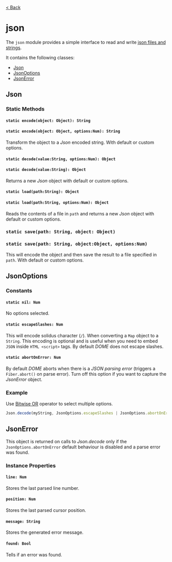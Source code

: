 [< Back](.)

# json

The `json` module provides a simple interface to read and write [json files and strings](https://www.json.org/json-en.html).

It contains the following classes:

* [Json](#json)
* [JsonOptions](#jsonoptions)
* [JsonError](#jsonerror)

## Json

### Static Methods

#### `static encode(object: Object): String`

#### `static encode(object: Object, options:Num): String`

Transform the object to a _Json_ encoded string. With default or custom options.

#### `static decode(value:String, options:Num): Object`

#### `static decode(value:String): Object`

Returns a new _Json_ object with default or custom options.

#### `static load(path:String): Object`

#### `static load(path:String, options:Num): Object`

Reads the contents of a file in `path` and returns a new _Json_ object with default or custom options.

### `static save(path: String, object: Object)`

### `static save(path: String, object:Object, options:Num)`

This will encode the object and then save the result to a file specified in `path`. With default or custom options.

## JsonOptions

### Constants

#### `static nil: Num`

No options selected.

#### `static escapeSlashes: Num`

This will encode solidus character (`/`). When converting a `Map` object to a `String`. This encoding is optional and is useful when you need to embed `JSON` inside `HTML <script>` tags. By default _DOME_ does not escape slashes.

#### `static abortOnError: Num`

By default _DOME_ aborts when there is a _JSON parsing error_ (triggers a `Fiber.abort()` on parse error). Turn off this option if you want to capture the _JsonError_ object.

### Example

Use [Bitwise OR](https://wren.io/method-calls.html#operators) operator to select multiple options.

```js
Json.decode(myString, JsonOptions.escapeSlashes | JsonOptions.abortOnError);
```

## JsonError

This object is returned on calls to _Json.decode_ only if the `JsonOptions.abortOnError` default behaviour is disabled and a parse error was found.

### Instance Properties

#### `line: Num`

Stores the last parsed line number.

#### `position: Num`

Stores the last parsed cursor position.

#### `message: String`

Stores the generated error message.

#### `found: Bool`

Tells if an error was found.
